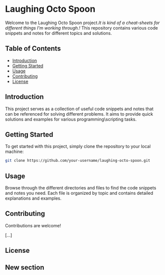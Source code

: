 # Laughing Octo Spoon

Welcome to the Laughing Octo Spoon project.*It is kind of a cheat-sheets for different things I'm working through.!*
This repository contains various code snippets and notes for different topics and solutions.

## Table of Contents

- [Introduction](#introduction)
- [Getting Started](#getting-started)
- [Usage](#usage)
- [Contributing](#contributing)
- [License](#license)

## Introduction

This project serves as a collection of useful code snippets and notes that can be referenced for solving different problems. It aims to provide quick solutions and examples for various programming\scripting tasks.

## Getting Started

To get started with this project, simply clone the repository to your local machine:

```sh
git clone https://github.com/your-username/laughing-octo-spoon.git
```

## Usage

Browse through the different directories and files to find the code snippets and notes you need. Each file is organized by topic and contains detailed explanations and examples.

## Contributing

Contributions are welcome! 

[...]

## License

## New section


